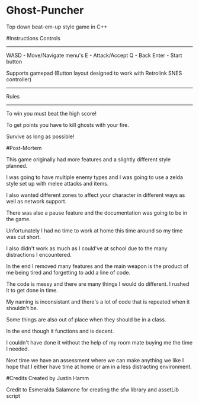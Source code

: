 # Ghost-Puncher
Top down beat-em-up style game in C++

#Instructions
Controls
___
WASD 	- Move/Navigate menu's
E    	- Attack/Accept
Q    	- Back
Enter	- Start button

Supports gamepad (Button layout designed to work with Retrolink SNES controller)
___
Rules
___
To win you must beat the high score!

To get points you have to kill ghosts with your fire.

Survive as long as possible!

#Post-Mortem

This game originally had more features and a slightly different style planned.

I was going to have multiple enemy types and I was going to use a zelda style set up with melee attacks and items.

I also wanted different zones to affect your character in different ways as well as network support.

There was also a pause feature and the documentation was going to be in the game.

Unfortunately I had no time to work at home this time around so my time was cut short.

I also didn't work as much as I could've at school due to the many distractions I encountered.

In the end I removed many features and the main weapon is the product of me being tired and forgetting to add a line of code.

The code is messy and there are many things I would do different. I rushed it to get done in time.

My naming is inconsistant and there's a lot of code that is repeated when it shouldn't be.

Some things are also out of place when they should be in a class.

In the end though it functions and is decent.

I couldn't have done it without the help of my room mate buying me the time I needed.

Next time we have an assessment where we can make anything we like I hope that I either have time at home or am in a less distracting environment.

#Credits
Created by Justin Hamm

Credit to Esmeralda Salamone for creating the sfw library and assetLib script
